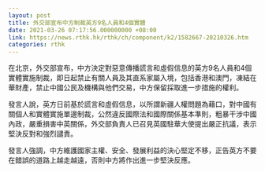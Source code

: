 ```yaml
---
layout: post
title: 外交部宣布中方制裁英方9名人員和4個實體
date: 2021-03-26 07:17:56.000000000 +08:00
link: https://news.rthk.hk/rthk/ch/component/k2/1582667-20210326.htm
categories: rthk
---
```


在北京，外交部宣布，中方決定對惡意傳播謊言和虛假信息的英方9名人員和4個實體實施制裁，即日起禁止有關人員及其直系家屬入境，包括香港和澳門，凍結在華財產，禁止中國公民及機構與他們交易，中方保留採取進一步措施的權利。

發言人說，英方日前基於謊言和虛假信息，以所謂新疆人權問題為藉口，對中國有關個人和實體實施單邊制裁，公然違反國際法和國際關係基本準則，粗暴干涉中國內政，嚴重損害中英關係，外交部負責人已召見英國駐華大使提出嚴正抗議，表示堅決反對和強烈譴責。

發言人強調，中方維護國家主權、安全、發展利益的決心堅定不移，正告英方不要在錯誤的道路上越走越遠，否則中方將作出進一步堅決反應。

